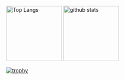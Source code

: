 <p align="left"> 
  <img alt="Top Langs" height="150px" src="https://github-readme-stats.vercel.app/api/top-langs/?username=Oenz&
  count_private=true&include_all_commits=true&layout=compact&show_icons=true&theme=onedark" />
  <img alt="github stats" height="150px" src="https://github-readme-stats.vercel.app/api?username=Oenz&langs_count=8&count_private=true&include_all_commits=true&show_icons=true&show_icons=true&theme=onedark" />
</p>

[![trophy](https://github-profile-trophy.vercel.app/?username=Oenz&theme=onedark&column=7
)](https://github.com/ryo-ma/github-profile-trophy)
